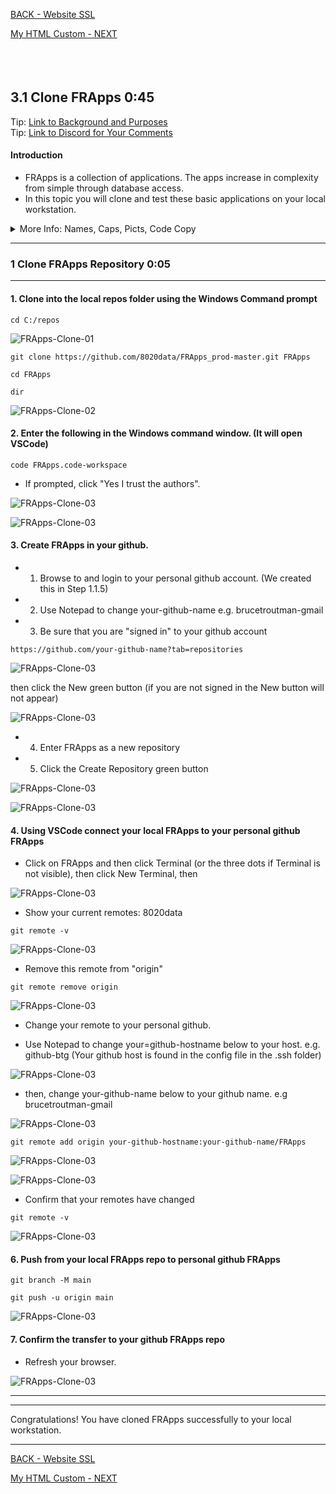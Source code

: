 
<!-- ------------------------------------------------------------------------- -->

<div class="page-back">

[BACK - Website SSL](/Setup/fr0306_Setup-Website-SSL-Ubuntu.md)
</div><div class="page-next">

[My HTML Custom - NEXT](/FRApps/fr020100_My-HTML-Custom.md)
</div><div style="margin-top:35px">&nbsp;</div> 
 
<!-- ------------------------------------------------------------------------- -->

## 3.1 Clone FRApps 0:45 <!-- {docsify-ignore} -->
<div class="notice-tip">
  <div class="notice-tip-header">
    Tip: <a href="../Setup/purposes/pfr0200_Clone-FR-Apps.md" target="_blank">Link to Background and Purposes</a> 
  </div>  
</div>

<div class="notice-tip">
  <div class="notice-tip-header">
    Tip: <a href="https://discord.com/channels/928752444316483585/931216956827250709" target="_blank">Link to Discord for Your Comments</a> 
  </div>  
</div>

#### Introduction <!-- {docsify-ignore} -->  
- FRApps is a collection of applications. The apps increase in complexity from simple through database access. 
- In this topic you will clone and test these basic applications on your local workstation.


<details class="details-style">
    <summary class="summary-style">
More Info: Names, Caps, Picts, Code Copy
    </summary>
    <div class="popup">

- In this tutorial please be careful to use the Exact Spelling and Capitalization. You will be using Windows, Unix and GitBash command prompts. Improper captialization will cause commands to fail. Some examples are: Local_Admin, myProject, repos, remotes and .ssh.

- This documentation was produced in 2021-2022. You will experience differences in some of the pictures due to the changes made over time by the developers of the softwares and web sites that are used.

- We recommend that you copy and paste code snippets from the documentation into your workstation/server. This will reduce the errors caused by hand typing.
Hover over the snippet and click copy, then paste as appropriate.

</div>
</details>


----


### 1 Clone FRApps Repository 0:05
----
#### 1. Clone into the local repos folder using the Windows Command prompt


```
cd C:/repos
```
 
![FRApps-Clone-01](assets/images/clone/fr0103-FRApps-Clone-01.png "FRApps-Clone-01")

```
git clone https://github.com/8020data/FRApps_prod-master.git FRApps
```
```
cd FRApps
```
```
dir
```

![FRApps-Clone-02](assets/images/clone/fr0103-FRApps-Clone-02.png "FRApps-Clone-02")

#### 2. Enter the following in the Windows command window. (It will open VSCode)

```
code FRApps.code-workspace
```

- If prompted, click "Yes I trust the authors".

![FRApps-Clone-03](assets/images/clone/fr0103-FRApps-Clone-03-00.png "FRApps-Clone-03")

![FRApps-Clone-03](assets/images/clone/fr0103-FRApps-Clone-03.png "FRApps-Clone-03")
 
#### 3. Create FRApps in your github. 

- 1. Browse to and login to your personal github account. (We created this in Step 1.1.5)

- 2. Use Notepad to change your-github-name  e.g. brucetroutman-gmail

- 3. Be sure that you are "signed in" to your github account

```
https://github.com/your-github-name?tab=repositories
```

![FRApps-Clone-03](assets/images/clone/fr0103-FRApps-Clone-03-01a.png "FRApps-Clone-03")

then click the New green button (if you are not signed in the New button will not appear)

![FRApps-Clone-03](assets/images/clone/fr0103-FRApps-Clone-03-01.png "FRApps-Clone-03")


- 4. Enter FRApps as a new repository 

- 5. Click the Create Repository green button

![FRApps-Clone-03](assets/images/clone/fr0103-FRApps-Clone-03-02.png "FRApps-Clone-03")

![FRApps-Clone-03](assets/images/clone/fr0103-FRApps-Clone-03-021.png "FRApps-Clone-03")

#### 4. Using VSCode connect your local FRApps to your personal github FRApps

- Click on FRApps and then click Terminal (or the three dots if Terminal is not visible), then click New Terminal, then 

![FRApps-Clone-03](assets/images/clone/fr0103-FRApps-Clone-03-03.png "FRApps-Clone-03")

- Show your current remotes: 8020data

```
git remote -v
```

![FRApps-Clone-03](assets/images/clone/fr0103-FRApps-Clone-03-04.png "FRApps-Clone-03")

- Remove this remote from "origin"

```
git remote remove origin
```

![FRApps-Clone-03](assets/images/clone/fr0103-FRApps-Clone-03-04a.png "FRApps-Clone-03")

- Change your remote to your personal github. 

- Use Notepad to change your=github-hostname below to your host. e.g. github-btg
 (Your github host is found in the config file in the .ssh folder)


![FRApps-Clone-03](assets/images/clone/fr0103-FRApps-Clone-03-05.png "FRApps-Clone-03")


- then, change your-github-name below to your github name. e.g brucetroutman-gmail

![FRApps-Clone-03](assets/images/clone/fr0103-FRApps-Clone-03-06.png "FRApps-Clone-03")

```
git remote add origin your-github-hostname:your-github-name/FRApps
```

![FRApps-Clone-03](assets/images/clone/fr0103-FRApps-Clone-03-07a.png "FRApps-Clone-03")

![FRApps-Clone-03](assets/images/clone/fr0103-FRApps-Clone-03-07.png "FRApps-Clone-03")

- Confirm that your remotes have changed

```
git remote -v
```

![FRApps-Clone-03](assets/images/clone/fr0103-FRApps-Clone-03-08.png "FRApps-Clone-03")


#### 6.  Push from your local FRApps repo to personal github FRApps 

```
git branch -M main
```
```
git push -u origin main
```

![FRApps-Clone-03](assets/images/clone/fr0103-FRApps-Clone-03-09.png "FRApps-Clone-03")


#### 7. Confirm the transfer to your github FRApps repo

- Refresh your browser.

![FRApps-Clone-03](assets/images/clone/fr0103-FRApps-Clone-03-11.png "FRApps-Clone-03")


----



----
<div class="notice-success">
  <div class="notice-success-header">
    Congratulations! You have cloned FRApps successfully to your local workstation.
</div>
</div>

----

<!-- ------------------------------------------------------------------------- -->

<div class="page-back">

[BACK - Website SSL](/Setup/fr0306_Setup-Website-SSL-Ubuntu.md)
</div><div class="page-next">


[My HTML Custom - NEXT](/FRApps/fr020100_My-HTML-Custom.md)
</div>

<!-- ------------------------------------------------------------------------- -->
